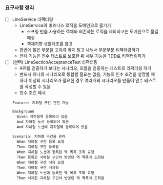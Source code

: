 ### 요구사항 정리
- [ ] LineService 리팩터링
  - LineService의 비즈니스 로직을 도메인으로 옮기기
    - 스프링 빈을 사용하는 객체와 의존하는 로직을 제외하고는 도메인으로 옮길 예정
    - 객체지향 생활체조를 참고
  - 한번에 많은 부분을 고치려 하지 말고 나눠서 부분부분 리팩터링하기
  - 전체 기능은 인수 테스트로 보호한 뒤 세부 기능을 TDD로 리팩터링하기
- [ ] (선택) LineSectionAcceptanceTest 리팩터링
  - API를 검증하기 보다는 시나리오, 흐름을 검증하는 테스트로 리팩터링 하기
  - 반드시 하나의 시나리오로 통합할 필요는 없음, 기능의 인수 조건을 설명할 때 하나 이상의 시나리오가 필요한 경우 여러개의 시나리오를 만들어 인수 테스트를 작성할 수 있음
  - 인수 조건 예시
  ```
  Feature: 지하철 구간 관련 기능

  Background 
    Given 지하철역 등록되어 있음
    And 지하철 노선 등록되어 있음
    And 지하철 노선에 지하철역 등록되어 있음

  Scenario: 지하철 구간을 관리
    When 지하철 구간 등록 요청
    Then 지하철 구간 등록됨
    When 지하철 노선에 등록된 역 목록 조회 요청
    Then 등록한 지하철 구간이 반영된 역 목록이 조회됨
    When 지하철 구간 삭제 요청
    Then 지하철 구간 삭제됨
    When 지하철 노선에 등록된 역 목록 조회 요청
    Then 삭제한 지하철 구간이 반영된 역 목록이 조회됨
  ```
